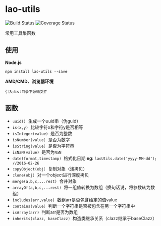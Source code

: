 # lao-utils
[![Build Status](https://travis-ci.org/giscafer/lao-utils.svg?branch=master)](https://travis-ci.org/giscafer/lao-utils)
[![Coverage Status](https://coveralls.io/repos/github/giscafer/lao-utils/badge.svg?branch=master)](https://coveralls.io/github/giscafer/lao-utils?branch=master)

常用工具集函数

## 使用
**Node.js**
	
	npm install lao-utils --save

**AMD/CMD、浏览器环境**

	引入dist目录下源码文件

## 函数

- `uuid()` 	&nbsp;生成一个uuid串（伪guid）
- `is(x,y)` 	&nbsp;比较字符x和字符y是否相等
- `isInteger(value)` 	&nbsp;是否为整数
- `isNumber(value)` 	&nbsp;是否为数字
- `isString(value)` 	&nbsp;是否为字符串
- `isNaN(value)` 	&nbsp;是否为`NaN`
- `date(format,timestamp)` 	&nbsp;格式化日期 **eg:** `laoUtils.date('yyyy-MM-dd'); //2016-02-26`
- `copyObject(obj)` 	&nbsp;复制对象（浅拷贝）
- `clone(obj)` 	&nbsp;对一个object进行深度拷贝
- `merge(a,b,c,...rest)` 	&nbsp;合并对象
- `arrayOf(a,b,c,...rest)` 	&nbsp;将一组值转换为数组（换句话说，将参数转为数组）
- `includes(arr,value)` 	&nbsp;数组arr是否包含给定的值value
- `contains(value)` 	&nbsp;判断一个字符串是否被包含在另一个字符串中
- `isArray(arr)` 	&nbsp;判断arr是否为数组
- `inherits(clazz, baseClazz)` 	&nbsp;构造类继承关系（clazz继承于baseClazz）